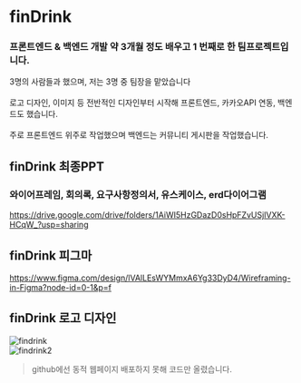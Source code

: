 # finDrink
### 프론트엔드 & 백엔드 개발 약 3개월 정도 배우고 1 번째로 한 팀프로젝트입니다.
3명의 사람들과 했으며, 저는 3명 중 팀장을 맡았습니다
<br><br>
로고 디자인, 이미지 등 전반적인 디자인부터 시작해 프론트엔드, 카카오API 연동, 백엔드도 했습니다.
<br><br>
주로 프론트엔드 위주로 작업했으며 백엔드는 커뮤니티 게시판을 작업했습니다.

## finDrink 최종PPT
### 와이어프레임, 회의록, 요구사항정의서, 유스케이스, erd다이어그램
https://drive.google.com/drive/folders/1AiWI5HzGDazD0sHpFZvUSjIVXK-HCqW_?usp=sharing


## finDrink 피그마
https://www.figma.com/design/lVAlLEsWYMmxA6Yg33DyD4/Wireframing-in-Figma?node-id=0-1&p=f

## finDrink 로고 디자인
![findrink](https://github.com/user-attachments/assets/3a58bda3-628e-4547-97f3-775f311b0a81)
<br>![findrink2](https://github.com/user-attachments/assets/02bbf79e-9bcd-4b4e-8768-761d5d9b1d69)


> github에선 동적 웹페이지 배포하지 못해 코드만 올렸습니다.


